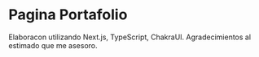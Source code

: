 # Pagina Portafolio

Elaboracon utilizando Next.js, TypeScript, ChakraUI.
Agradecimientos al estimado que me asesoro.
